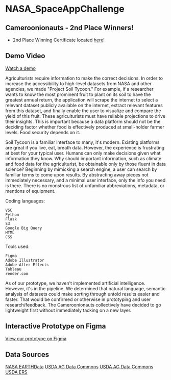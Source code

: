 # NASA_SpaceAppChallenge

## Cameroonionauts - 2nd Place Winners! ##

- 2nd Place Winning Certificate located [here](https://github.com/yli12313/NASA_SpaceAppChallenge/blob/main/certificate/Secon%20Place%20Award.pdf)!

## Demo Video ##
[Watch a demo](https://youtu.be/oupZIneJzl4?si=ewoqFXbj7z9YqSix)

Agriculturists require information to make the correct decisions. In order to increase the accessibility to high-level datasets from NASA and other agencies, we made "Project Soil Tycoon." For example, if a researcher wants to know the most prominent fruit to plant on its soil to have the greatest annual return, the application will scrape the internet to select a relevant dataset publicly available on the internet, extract relevant features from this dataset, and finally enable the user to visualize and compare the yield of this fruit. These agriculturists must have reliable projections to drive their insights. This is important because a data platform should not be the deciding factor whether food is effectively produced at small-holder farmer levels. Food security depends on it.

Soil Tycoon is a familiar interface to many, it's modern. Existing platforms are great if you live, eat, breath data. However, the experience is frustrating at best for your typical user. Humans can only make decisions given what information they know. Why should important information, such as climate and food data for the agriculturist, be obtainable only by those fluent in data science? Beginning by mimicking a search engine, a user can search by familiar terms to come upon results. By abstracting away pieces not immediately necessary, and a minimal user interface, only the info you need is there. There is no monstrous list of unfamiliar abbreviations, metadata, or mentions of equipment.

Coding languages:

    VSC
    Python
    Flask
    S3
    Google Big Query
    HTML
    CSS

Tools used:

    Figma
    Adobe Illustrator
    Adobe After Effects
    Tableau
    render.com

As of our prototype, we haven't implemented artificial intelligence. However, it's in the pipeline. We determined that natural language, semantic analysis of datasets could make sorting through untold results easier and faster. That would be confirmed or otherwise in prototyping and user research/feedback. The Cameroonionauts collectively have decided to go lightweight first without immediately tacking on a new layer.


## Interactive Prototype on Figma ##
[View our prototype on Figma](<https://www.figma.com/proto/R65FodzeGFKTBDm1Th5UB4/Cameroonianauts-NASA-Space-Apps-23-Prototype?page-id=303%3A5687&type=design&node-id=305-1393&viewport=225%2C564%2C0.09&t=55yCoB2xX4yLzDZR-1&scaling=scale-down&starting-point-node-id=305%3A1393&mode=design)https://www.figma.com/proto/R65FodzeGFKTBDm1Th5UB4/Cameroonianauts-NASA-Space-Apps-23-Prototype?page-id=303%3A5687&type=design&node-id=305-1393&viewport=225%2C564%2C0.09&t=55yCoB2xX4yLzDZR-1&scaling=scale-down&starting-point-node-id=305%3A1393&mode=design/> "Named link title")

## Data Sources ##
[NASA EARTHData](https://search.earthdata.nasa.gov/search/granules?p=C2216864433-ORNL_CLOUD&amp;pg[0][v]=f&amp;pg[0][gsk]=-start_date&amp;q=csv&amp;gdf=CSV&amp;tl=1696808786.967!3!!&amp;fst0=Agriculture)
[USDA AG Data Commons](https://data.nal.usda.gov/system/files/SSURGO%202.3.2%20Data%20Dictionary_0.csv)
[USDA AG Data Commons](https://www.ers.usda.gov/webdocs/DataFiles/50673/CPIForecast.xlsx?v=7836.9)
[USDA ERS](https://www.ers.usda.gov/webdocs/DataFiles/51035/Fruit%20Prices%202020.csv?v=3053.8)
